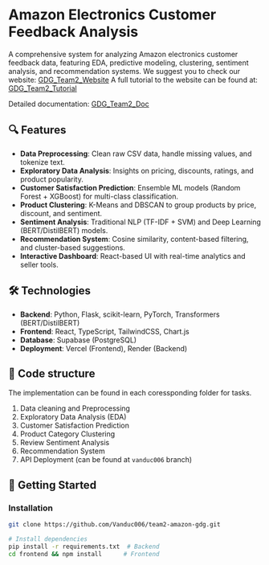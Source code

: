 # Amazon Electronics Customer Feedback Analysis

A comprehensive system for analyzing Amazon electronics customer feedback data, featuring EDA, predictive modeling, clustering, sentiment analysis, and recommendation systems.
We suggest you to check our website: [GDG_Team2_Website](https://team2-amazon-gdg.vercel.app/)
A full tutorial to the website can be found at: [GDG_Team2_Tutorial](https://drive.google.com/file/d/1SfrQ133PhjvsT3mR5t586bCiGah5yr3p/view?fbclid=IwY2xjawKf3xhleHRuA2FlbQIxMAABHtGUr3AhzpNcLQOwtkOyIyMxH_iByH8oZTluupq_ZetnXSTtn7Ega92p4b_6_aem_3h2IDz2PpWOLXmjyhSkfag)

Detailed documentation: [GDG_Team2_Doc](https://hackmd.io/@h7yHNbu-RVqPJ6yR0D2Kxw/S1EI88JGee)

## 🔍 Features

- **Data Preprocessing**: Clean raw CSV data, handle missing values, and tokenize text.
- **Exploratory Data Analysis**: Insights on pricing, discounts, ratings, and product popularity.
- **Customer Satisfaction Prediction**: Ensemble ML models (Random Forest + XGBoost) for multi-class classification.
- **Product Clustering**: K-Means and DBSCAN to group products by price, discount, and sentiment.
- **Sentiment Analysis**: Traditional NLP (TF-IDF + SVM) and Deep Learning (BERT/DistilBERT) models.
- **Recommendation System**: Cosine similarity, content-based filtering, and cluster-based suggestions.
- **Interactive Dashboard**: React-based UI with real-time analytics and seller tools.

## 🛠️ Technologies

- **Backend**: Python, Flask, scikit-learn, PyTorch, Transformers (BERT/DistilBERT)
- **Frontend**: React, TypeScript, TailwindCSS, Chart.js
- **Database**: Supabase (PostgreSQL)
- **Deployment**: Vercel (Frontend), Render (Backend)

## 📂 Code structure
The implementation can be found in each coressponding folder for tasks.
1. Data cleaning and Preprocessing
2. Exploratory Data Analysis (EDA)
3. Customer Satisfaction Prediction
4. Product Category Clustering
5. Review Sentiment Analysis
6. Recommendation System
7. API Deployment (can be found at `vanduc006` branch) 


## 🚀 Getting Started

### Installation
```bash
git clone https://github.com/Vanduc006/team2-amazon-gdg.git

# Install dependencies
pip install -r requirements.txt  # Backend
cd frontend && npm install      # Frontend
